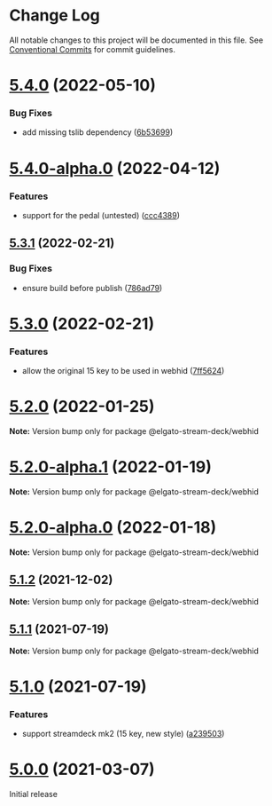 # Change Log

All notable changes to this project will be documented in this file.
See [Conventional Commits](https://conventionalcommits.org) for commit guidelines.

# [5.4.0](https://github.com/julusian/node-elgato-stream-deck/compare/v5.4.0-alpha.0...v5.4.0) (2022-05-10)


### Bug Fixes

* add missing tslib dependency ([6b53699](https://github.com/julusian/node-elgato-stream-deck/commit/6b536994bea3686b4b03fccadafeb2a532e63f4d))





# [5.4.0-alpha.0](https://github.com/julusian/node-elgato-stream-deck/compare/v5.3.1...v5.4.0-alpha.0) (2022-04-12)


### Features

* support for the pedal (untested) ([ccc4389](https://github.com/julusian/node-elgato-stream-deck/commit/ccc4389844c67194060f32e741c41407713c4cf7))





## [5.3.1](https://github.com/julusian/node-elgato-stream-deck/compare/v5.3.0...v5.3.1) (2022-02-21)


### Bug Fixes

* ensure build before publish ([786ad79](https://github.com/julusian/node-elgato-stream-deck/commit/786ad798b5d6472cd35f3c895c901073edeea378))





# [5.3.0](https://github.com/julusian/node-elgato-stream-deck/compare/v5.2.0...v5.3.0) (2022-02-21)


### Features

* allow the original 15 key to be used in webhid ([7ff5624](https://github.com/julusian/node-elgato-stream-deck/commit/7ff562446b77d17b119f27570937513f02338f28))





# [5.2.0](https://github.com/julusian/node-elgato-stream-deck/compare/v5.2.0-alpha.1...v5.2.0) (2022-01-25)

**Note:** Version bump only for package @elgato-stream-deck/webhid





# [5.2.0-alpha.1](https://github.com/julusian/node-elgato-stream-deck/compare/v5.2.0-alpha.0...v5.2.0-alpha.1) (2022-01-19)

**Note:** Version bump only for package @elgato-stream-deck/webhid





# [5.2.0-alpha.0](https://github.com/julusian/node-elgato-stream-deck/compare/v5.1.2...v5.2.0-alpha.0) (2022-01-18)

**Note:** Version bump only for package @elgato-stream-deck/webhid





## [5.1.2](https://github.com/julusian/node-elgato-stream-deck/compare/v5.1.1...v5.1.2) (2021-12-02)

**Note:** Version bump only for package @elgato-stream-deck/webhid





## [5.1.1](https://github.com/julusian/node-elgato-stream-deck/compare/v5.1.0...v5.1.1) (2021-07-19)

**Note:** Version bump only for package @elgato-stream-deck/webhid





# [5.1.0](https://github.com/julusian/node-elgato-stream-deck/compare/v5.0.0...v5.1.0) (2021-07-19)


### Features

* support streamdeck mk2 (15 key, new style) ([a239503](https://github.com/julusian/node-elgato-stream-deck/commit/a239503b2edf7d4a6dae780ffa5e7dfe481d8cd8))





# [5.0.0](https://github.com/julusian/node-elgato-stream-deck/compare/v4.0.0...v5.0.0) (2021-03-07)

Initial release

